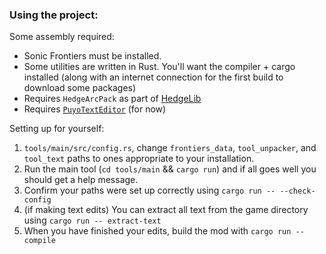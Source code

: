 ### Using the project:
Some assembly required:
- Sonic Frontiers must be installed.
- Some utilities are written in Rust. You'll want the compiler + cargo installed (along with an internet connection for the first build to download some packages)
- Requires `HedgeArcPack` as part of [HedgeLib](https://github.com/Radfordhound/HedgeLib)
- Requires [`PuyoTextEditor`](https://github.com/nickworonekin/puyo-text-editor) (for now)

Setting up for yourself:
1. `tools/main/src/config.rs`, change `frontiers_data`, `tool_unpacker`, and `tool_text` paths to ones appropriate to your installation.
2. Run the main tool (`cd tools/main` && `cargo run`) and if all goes well you should get a help message.
3. Confirm your paths were set up correctly using `cargo run -- --check-config`
4. (if making text edits) You can extract all text from the game directory using `cargo run -- extract-text`
5. When you have finished your edits, build the mod with `cargo run -- compile`